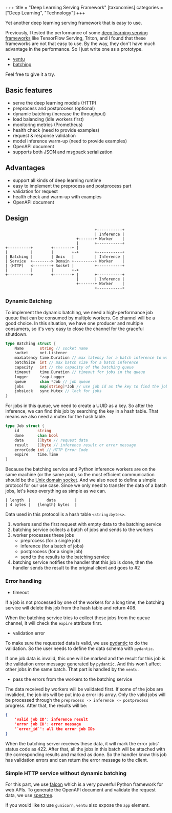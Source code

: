 +++
title = "Deep Learning Serving Framework"
[taxonomies]
categories = ["Deep Learning", "Technology"]
+++

Yet another deep learning serving framework that is easy to use.

<!-- more -->

Previously, I tested the performance of some [deep learning serving frameworks](@/blogs/2020-04-22-serving_benchmark.md) like TensorFlow Serving, Triton, and I found that these frameworks are not that easy to use. By the way, they don't have much advantage in the performance. So I just write one as a prototype.

* [ventu](https://github.com/kemingy/ventu)
* [batching](https://github.com/kemingy/batching)

Feel free to give it a try.

## Basic features

* serve the deep learning models (HTTP)
* preprocess and postprocess (optional)
* dynamic batching (increase the throughput)
* load balancing (idle workers first)
* monitoring metrics (Prometheus)
* health check (need to provide examples)
* request & response validation
* model inference warm-up (need to provide examples)
* OpenAPI document
* supports both JSON and msgpack serialization

## Advantages

* support all kinds of deep learning runtime
* easy to implement the preprocess and postprocess part
* validation for request
* health check and warm-up with examples
* OpenAPI document

## Design

```
                                       +-----------+
                                       | Inference |
                               +-------+ Worker    |
                               |       +-----------+
+----------+        +--------+ |
|          |        |        +-+       +-----------+
| Batching |        | Unix   |         | Inference |
| Service  +--------> Domain +---------+ Worker    |
| (HTTP)   <--------+ Socket |         +-----------+
|          |        |        +-+
+----------+        +--------+ |       +-----------+
                               |       | Inference |
                               +-------+ Worker    |
                                       +-----------+
```

### Dynamic Batching

To implement the dynamic batching, we need a high-performance job queue that can be consumed by multiple workers. Go channel will be a good choice. In this situation, we have one producer and multiple consumers, so it's very easy to close the channel for the graceful shutdown.

```go
type Batching struct {
	Name       string // socket name
	socket     net.Listener
	maxLatency time.Duration // max latency for a batch inference to wait
	batchSize  int // max batch size for a batch inference
	capacity   int // the capacity of the batching queue
	timeout    time.Duration // timeout for jobs in the queue
	logger     *zap.Logger
	queue      chan *Job // job queue
	jobs       map[string]*Job // use job id as the key to find the job
	jobsLock   sync.Mutex // lock for jobs
}
```

For jobs in this queue, we need to create a UUID as a key. So after the inference, we can find this job by searching the key in a hash table. That means we also need a mutex for the hash table.

```go
type Job struct {
	id        string
	done      chan bool
	data      []byte // request data
	result    []byte // inference result or error message
	errorCode int // HTTP Error Code
	expire    time.Time
}
```

Because the batching service and Python inference workers are on the same machine (or the same pod), so the most efficient communication should be the [Unix domain socket](https://en.wikipedia.org/wiki/Unix_domain_socket). And we also need to define a simple protocol for our use case. Since we only need to transfer the data of a batch jobs, let's keep everything as simple as we can.

```
| length  |       data        |
| 4 bytes |   {length} bytes  |
```

Data used in this protocol is a hash table `<string:bytes>`.

1. workers send the first request with empty data to the batching service
2. batching service collects a batch of jobs and sends to the workers
3. worker processes these jobs
    * preprocess (for a single job)
    * inference (for a batch of jobs)
    * postprocess (for a single job)
    * send to the results to the batching service
4. batching service notifies the handler that this job is done, then the handler sends the result to the original client and goes to #2

### Error handling

* timeout

If a job is not processed by one of the workers for a long time, the batching service will delete this job from the hash table and return 408.

When the batching service tries to collect these jobs from the queue channel, it will check the `expire` attribute first.

* validation error

To make sure the requested data is valid, we use [pydantic](pydantic-docs.helpmanual.io/) to do the validation. So the user needs to define the data schema with `pydantic`.

If one job data is invalid, this one will be marked and the result for this job is the validation error message generated by `pydantic`. And this won't affect other jobs in the same batch. That part is handled by the `ventu`.

* pass the errors from the workers to the batching service

The data received by workers will be validated first. If some of the jobs are invalided, the job ids will be put into a error ids array. Only the valid jobs will be processed through the `preprocess -> inference -> postprocess` progress. After that, the results will be:

```json
{
	'valid job ID': inference result
	'error job ID': error message
	'`error_id`': all the error job IDs
}
```

When the batching server receives these data, it will mark the error jobs' status code as 422. After that, all the jobs in this batch will be attached with the corresponding results and marked as done. So the handler know this job has validation errors and can return the error message to the client.

### Simple HTTP service without dynamic batching

For this part, we use [falcon](falcon.readthedocs.io/) which is a very powerful Python framework for web APIs. To generate the OpenAPI document and validate the request data, we use [spectree](https://github.com/0b01001001/spectree).

If you would like to use `gunicorn`, `ventu` also expose the `app` element.
